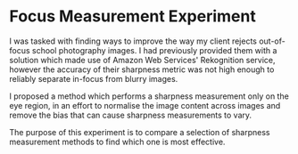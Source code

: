 # Focus Measurement Experiment

I was tasked with finding ways to improve the way my client rejects out-of-focus school photography images. I had previously provided them with a solution which made use of Amazon Web Services' Rekognition service, however the accuracy of their sharpness metric was not high enough to reliably separate in-focus from blurry images.

I proposed a method which performs a sharpness measurement only on the eye region, in an effort to normalise the image content across images and remove the bias that can cause sharpness measurements to vary.

The purpose of this experiment is to compare a selection of sharpness measurement methods to find which one is most effective.